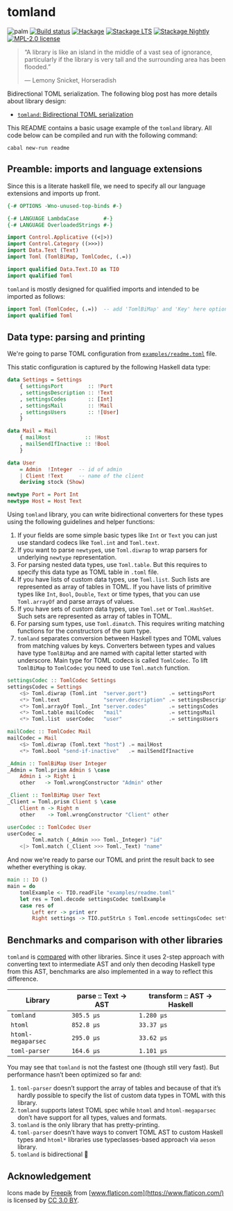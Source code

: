 # tomland

![palm](https://user-images.githubusercontent.com/4276606/51088259-7a777000-176e-11e9-9d76-6be4023c0ac3.png)
[![Build status](https://img.shields.io/travis/kowainik/tomland.svg?logo=travis)](https://travis-ci.org/kowainik/tomland)
[![Hackage](https://img.shields.io/hackage/v/tomland.svg?logo=haskell)](https://hackage.haskell.org/package/tomland)
[![Stackage LTS](http://stackage.org/package/tomland/badge/lts)](http://stackage.org/lts/package/tomland)
[![Stackage Nightly](http://stackage.org/package/tomland/badge/nightly)](http://stackage.org/nightly/package/tomland)
[![MPL-2.0 license](https://img.shields.io/badge/license-MPL--2.0-blue.svg)](https://github.com/kowainik/tomland/blob/master/LICENSE)

> “A library is like an island in the middle of a vast sea of ignorance,
> particularly if the library is very tall and the surrounding area has been
> flooded.”
>
> ― Lemony Snicket, Horseradish

Bidirectional TOML serialization. The following blog post has more details about
library design:

* [`tomland`: Bidirectional TOML serialization](https://kowainik.github.io/posts/2019-01-14-tomland)

This README contains a basic usage example of the `tomland` library. All code
below can be compiled and run with the following command:

```
cabal new-run readme
```

## Preamble: imports and language extensions

Since this is a literate haskell file, we need to specify all our language
extensions and imports up front.

```haskell
{-# OPTIONS -Wno-unused-top-binds #-}

{-# LANGUAGE LambdaCase        #-}
{-# LANGUAGE OverloadedStrings #-}

import Control.Applicative ((<|>))
import Control.Category ((>>>))
import Data.Text (Text)
import Toml (TomlBiMap, TomlCodec, (.=))

import qualified Data.Text.IO as TIO
import qualified Toml
```

`tomland` is mostly designed for qualified imports and intended to be imported
as follows:

```haskell ignore
import Toml (TomlCodec, (.=))  -- add 'TomlBiMap' and 'Key' here optionally
import qualified Toml
```

## Data type: parsing and printing

We're going to parse TOML configuration from [`examples/readme.toml`](examples/readme.toml) file.

This static configuration is captured by the following Haskell data type:

```haskell
data Settings = Settings
    { settingsPort        :: !Port
    , settingsDescription :: !Text
    , settingsCodes       :: [Int]
    , settingsMail        :: !Mail
    , settingsUsers       :: ![User]
    }

data Mail = Mail
    { mailHost           :: !Host
    , mailSendIfInactive :: !Bool
    }

data User
    = Admin  !Integer  -- id of admin
    | Client !Text     -- name of the client
    deriving stock (Show)

newtype Port = Port Int
newtype Host = Host Text
```

Using `tomland` library, you can write bidirectional converters for these types
using the following guidelines and helper functions:

1. If your fields are some simple basic types like `Int` or `Text` you can just
   use standard codecs like `Toml.int` and `Toml.text`.
2. If you want to parse `newtype`s, use `Toml.diwrap` to wrap parsers for
   underlying `newtype` representation.
3. For parsing nested data types, use `Toml.table`. But this requires to specify
   this data type as TOML table in `.toml` file.
4. If you have lists of custom data types, use `Toml.list`. Such lists are
   represented as array of tables in TOML. If you have lists of primitive types
   like `Int`, `Bool`, `Double`, `Text` or time types, that you can use
   `Toml.arrayOf` and parse arrays of values.
5. If you have sets of custom data types, use `Toml.set` or `Toml.HashSet`. Such
   sets are represented as array of tables in TOML.
6. For parsing sum types, use `Toml.dimatch`. This requires writing matching functions
   for the constructors of the sum type.
7. `tomland` separates conversion between Haskell types and TOML values from
   matching values by keys. Converters between types and values have type
   `TomlBiMap` and are named with capital letter started with underscore. Main
   type for TOML codecs is called `TomlCodec`. To lift `TomlBiMap` to
   `TomlCodec` you need to use `Toml.match` function.

```haskell
settingsCodec :: TomlCodec Settings
settingsCodec = Settings
    <$> Toml.diwrap (Toml.int  "server.port")       .= settingsPort
    <*> Toml.text              "server.description" .= settingsDescription
    <*> Toml.arrayOf Toml._Int "server.codes"       .= settingsCodes
    <*> Toml.table mailCodec   "mail"               .= settingsMail
    <*> Toml.list  userCodec   "user"               .= settingsUsers

mailCodec :: TomlCodec Mail
mailCodec = Mail
    <$> Toml.diwrap (Toml.text "host") .= mailHost
    <*> Toml.bool "send-if-inactive"   .= mailSendIfInactive

_Admin :: TomlBiMap User Integer
_Admin = Toml.prism Admin $ \case
    Admin i -> Right i
    other   -> Toml.wrongConstructor "Admin" other

_Client :: TomlBiMap User Text
_Client = Toml.prism Client $ \case
    Client n -> Right n
    other    -> Toml.wrongConstructor "Client" other

userCodec :: TomlCodec User
userCodec =
        Toml.match (_Admin >>> Toml._Integer) "id"
    <|> Toml.match (_Client >>> Toml._Text) "name"
```

And now we're ready to parse our TOML and print the result back to see whether
everything is okay.

```haskell
main :: IO ()
main = do
    tomlExample <- TIO.readFile "examples/readme.toml"
    let res = Toml.decode settingsCodec tomlExample
    case res of
        Left err -> print err
        Right settings -> TIO.putStrLn $ Toml.encode settingsCodec settings
```

## Benchmarks and comparison with other libraries

`tomland` is [compared](https://github.com/kowainik/toml-benchmarks) with other libraries. Since it uses 2-step approach with
converting text to intermediate AST and only then decoding Haskell type from
this AST, benchmarks are also implemented in a way to reflect this difference.

| Library            | parse :: Text -> AST | transform :: AST -> Haskell |
|--------------------|----------------------|-----------------------------|
| `tomland`          | `305.5 μs`           | `1.280 μs`                  |
| `htoml`            | `852.8 μs`           | `33.37 μs`                  |
| `htoml-megaparsec` | `295.0 μs`           | `33.62 μs`                  |
| `toml-parser`      | `164.6 μs`           | `1.101 μs`                  |

You may see that `tomland` is not the fastest one (though still very fast). But
performance hasn’t been optimized so far and:

1. `toml-parser` doesn’t support the array of tables and because of that it’s
   hardly possible to specify the list of custom data types in TOML with this
   library.
2. `tomland` supports latest TOML spec while `htoml` and `htoml-megaparsec`
   don’t have support for all types, values and formats.
3. `tomland` is the only library that has pretty-printing.
4. `toml-parser` doesn’t have ways to convert TOML AST to custom Haskell types
   and `htoml*` libraries use typeclasses-based approach via `aeson` library.
5. `tomland` is bidirectional :slightly_smiling_face:

## Acknowledgement

Icons made by [Freepik](http://www.freepik.com) from
[www.flaticon.com](https://www.flaticon.com/) is licensed by
[CC 3.0 BY](http://creativecommons.org/licenses/by/3.0/).
